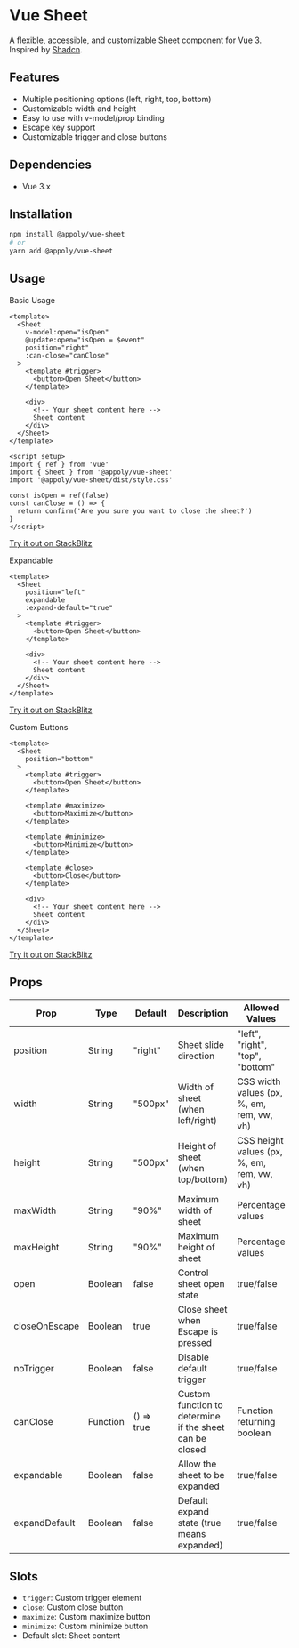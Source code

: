 # Vue Sheet

A flexible, accessible, and customizable Sheet component for Vue 3. Inspired by [Shadcn](https://ui.shadcn.com/).

## Features

- Multiple positioning options (left, right, top, bottom)
- Customizable width and height
- Easy to use with v-model/prop binding
- Escape key support
- Customizable trigger and close buttons

## Dependencies

- Vue 3.x

## Installation

```bash
npm install @appoly/vue-sheet
# or
yarn add @appoly/vue-sheet
```

## Usage

Basic Usage
```vue
<template>
  <Sheet 
    v-model:open="isOpen"
    @update:open="isOpen = $event"
    position="right"
    :can-close="canClose"
  >
    <template #trigger>
      <button>Open Sheet</button>
    </template>
    
    <div>
      <!-- Your sheet content here -->
      Sheet content
    </div>
  </Sheet>
</template>

<script setup>
import { ref } from 'vue'
import { Sheet } from '@appoly/vue-sheet'
import '@appoly/vue-sheet/dist/style.css'

const isOpen = ref(false)
const canClose = () => {
  return confirm('Are you sure you want to close the sheet?')
}
</script>
```

[Try it out on StackBlitz](https://stackblitz.com/edit/vue-sheet-basic?file=src%2FApp.vue)

Expandable
```vue
<template>
  <Sheet
    position="left"
    expandable
    :expand-default="true"
  >
    <template #trigger>
      <button>Open Sheet</button>
    </template>
    
    <div>
      <!-- Your sheet content here -->
      Sheet content
    </div>
  </Sheet>
</template>
```
[Try it out on StackBlitz](https://stackblitz.com/edit/vue-sheet-basic-zmh3ukfn?file=src%2FApp.vue)

Custom Buttons
```vue
<template>
  <Sheet 
    position="bottom"
  >
    <template #trigger>
      <button>Open Sheet</button>
    </template>
    
    <template #maximize>
      <button>Maximize</button>
    </template>
    
    <template #minimize>
      <button>Minimize</button>
    </template>
    
    <template #close>
      <button>Close</button>
    </template>
    
    <div>
      <!-- Your sheet content here -->
      Sheet content
    </div>
  </Sheet>
</template>
```
[Try it out on StackBlitz](https://stackblitz.com/edit/vue-sheet-basic-br4j7zo3?file=src%2FApp.vue)

## Props

| Prop | Type | Default | Description | Allowed Values |
|------|------|---------|-------------|----------------|
| position | String | "right" | Sheet slide direction | "left", "right", "top", "bottom" |
| width | String | "500px" | Width of sheet (when left/right) | CSS width values (px, %, em, rem, vw, vh) |
| height | String | "500px" | Height of sheet (when top/bottom) | CSS height values (px, %, em, rem, vw, vh) |
| maxWidth | String | "90%" | Maximum width of sheet | Percentage values |
| maxHeight | String | "90%" | Maximum height of sheet | Percentage values |
| open | Boolean | false | Control sheet open state | true/false |
| closeOnEscape | Boolean | true | Close sheet when Escape is pressed | true/false |
| noTrigger | Boolean | false | Disable default trigger | true/false |
| canClose | Function | () => true | Custom function to determine if the sheet can be closed | Function returning boolean |
| expandable | Boolean | false | Allow the sheet to be expanded | true/false |
| expandDefault | Boolean | false | Default expand state (true means expanded) | true/false |

## Slots

- `trigger`: Custom trigger element
- `close`: Custom close button
- `maximize`: Custom maximize button
- `minimize`: Custom minimize button
- Default slot: Sheet content